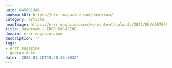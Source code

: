 ```yaml
---
uuid: 645601346
bookmarkOf: https://errr-magazine.com/daydream/
category: article
headImage: https://errr-magazine.com/wp-content/uploads/2022/06/d007639-r1-12-25-gaetan-duque-scaled.jpg
title: Daydream - ERRR MAGAZINE
domain: errr-magazine.com
description: ''
tags:
- errr magazine
- gaëtan duke
date: '2023-01-26T19:48:36.503Z'
---
```



